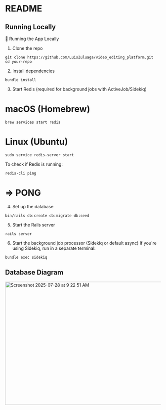 # README

## Running Locally
🚀 Running the App Locally
1. Clone the repo
```
git clone https://github.com/LuisZuluaga/video_editing_platform.git
cd your-repo
```
2. Install dependencies
```
bundle install
```
3. Start Redis (required for background jobs with ActiveJob/Sidekiq)

# macOS (Homebrew)
```
brew services start redis
```
# Linux (Ubuntu)
```
sudo service redis-server start
```
To check if Redis is running:

```
redis-cli ping
```

# => PONG
4. Set up the database
```
bin/rails db:create db:migrate db:seed
```

5. Start the Rails server
```
rails server
```
6. Start the background job processor (Sidekiq or default async)
If you're using Sidekiq, run in a separate terminal:

```
bundle exec sidekiq
```
## Database Diagram
<img width="1556" height="398" alt="Screenshot 2025-07-28 at 9 22 51 AM" src="https://github.com/user-attachments/assets/ae643490-38ca-4896-a767-5724766b8119" />
